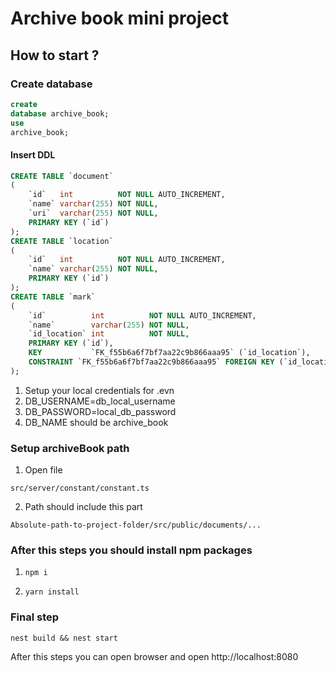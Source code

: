 # Archive book mini project

## How to start ?

### Create database

```sql
create
database archive_book;
use
archive_book;
```

#### Insert DDL

```sql
CREATE TABLE `document`
(
    `id`   int          NOT NULL AUTO_INCREMENT,
    `name` varchar(255) NOT NULL,
    `uri`  varchar(255) NOT NULL,
    PRIMARY KEY (`id`)
);
CREATE TABLE `location`
(
    `id`   int          NOT NULL AUTO_INCREMENT,
    `name` varchar(255) NOT NULL,
    PRIMARY KEY (`id`)
);
CREATE TABLE `mark`
(
    `id`          int          NOT NULL AUTO_INCREMENT,
    `name`        varchar(255) NOT NULL,
    `id_location` int          NOT NULL,
    PRIMARY KEY (`id`),
    KEY           `FK_f55b6a6f7bf7aa22c9b866aaa95` (`id_location`),
    CONSTRAINT `FK_f55b6a6f7bf7aa22c9b866aaa95` FOREIGN KEY (`id_location`) REFERENCES `location` (`id`)
);

```

1. Setup your local credentials for .evn
2. DB_USERNAME=db_local_username
3. DB_PASSWORD=local_db_password
4. DB_NAME should be archive_book

### Setup archiveBook path

1. Open file

```
src/server/constant/constant.ts
```

2. Path should include this part

```
Absolute-path-to-project-folder/src/public/documents/...
```

### After this steps you should install npm packages

1. ```npm
   npm i
   ```
2. ```npm
   yarn install
   ```

### Final step

```cli
nest build && nest start
```

After this steps you can open browser and open http://localhost:8080
